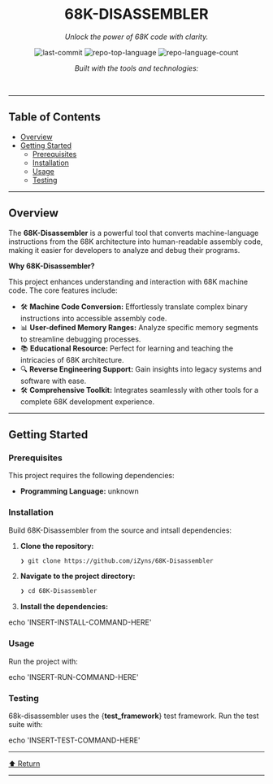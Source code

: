 <div id="top">

<!-- HEADER STYLE: CLASSIC -->
<div align="center">


# 68K-DISASSEMBLER

<em>Unlock the power of 68K code with clarity.</em>

<!-- BADGES -->
<img src="https://img.shields.io/github/last-commit/iZyns/68K-Disassembler?style=flat&logo=git&logoColor=white&color=0080ff" alt="last-commit">
<img src="https://img.shields.io/github/languages/top/iZyns/68K-Disassembler?style=flat&color=0080ff" alt="repo-top-language">
<img src="https://img.shields.io/github/languages/count/iZyns/68K-Disassembler?style=flat&color=0080ff" alt="repo-language-count">

<em>Built with the tools and technologies:</em>


</div>
<br>

---

## Table of Contents

- [Overview](#overview)
- [Getting Started](#getting-started)
    - [Prerequisites](#prerequisites)
    - [Installation](#installation)
    - [Usage](#usage)
    - [Testing](#testing)

---

## Overview

The **68K-Disassembler** is a powerful tool that converts machine-language instructions from the 68K architecture into human-readable assembly code, making it easier for developers to analyze and debug their programs.

**Why 68K-Disassembler?**

This project enhances understanding and interaction with 68K machine code. The core features include:

- 🛠️ **Machine Code Conversion:** Effortlessly translate complex binary instructions into accessible assembly code.
- 📊 **User-defined Memory Ranges:** Analyze specific memory segments to streamline debugging processes.
- 📚 **Educational Resource:** Perfect for learning and teaching the intricacies of 68K architecture.
- 🔍 **Reverse Engineering Support:** Gain insights into legacy systems and software with ease.
- 🛠️ **Comprehensive Toolkit:** Integrates seamlessly with other tools for a complete 68K development experience.

---

## Getting Started

### Prerequisites

This project requires the following dependencies:

- **Programming Language:** unknown

### Installation

Build 68K-Disassembler from the source and intsall dependencies:

1. **Clone the repository:**

    ```sh
    ❯ git clone https://github.com/iZyns/68K-Disassembler
    ```

2. **Navigate to the project directory:**

    ```sh
    ❯ cd 68K-Disassembler
    ```

3. **Install the dependencies:**

echo 'INSERT-INSTALL-COMMAND-HERE'

### Usage

Run the project with:

echo 'INSERT-RUN-COMMAND-HERE'

### Testing

68k-disassembler uses the {__test_framework__} test framework. Run the test suite with:

echo 'INSERT-TEST-COMMAND-HERE'

---

<div align="left"><a href="#top">⬆ Return</a></div>

---
